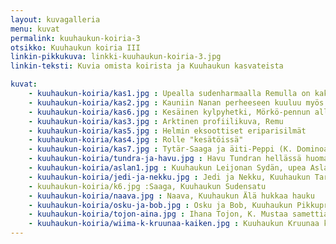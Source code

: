 ```yaml
---
layout: kuvagalleria
menu: kuvat
permalink: kuuhaukun-koiria-3
otsikko: Kuuhaukun koiria III
linkin-pikkukuva: linkki-kuuhaukun-koiria-3.jpg
linkin-teksti: Kuvia omista koirista ja Kuuhaukun kasvateista

kuvat:
    - kuuhaukun-koiria/kas1.jpg : Upealla sudenharmaalla Remulla on kaksi pentuetta Kuuhaukulla
    - kuuhaukun-koiria/kas2.jpg : Kauniin Nanan perheeseen kuuluu myös 4 vuotta nuorempi Saana
    - kuuhaukun-koiria/kas6.jpg : Kesäinen kylpyhetki, Mörkö-pennun allas alkaa käydä pieneksi
    - kuuhaukun-koiria/kas3.jpg : Arktinen profiilikuva, Remu
    - kuuhaukun-koiria/kas5.jpg : Helmin eksoottiset eriparisilmät
    - kuuhaukun-koiria/kas4.jpg : Rolle "kesätöissä"
    - kuuhaukun-koiria/kas7.jpg : Tytär-Saaga ja äiti-Peppi (K. Dominoa Lumella) keskittyvät yhdessä makupalaan
    - kuuhaukun-koiria/tundra-ja-havu.jpg : Havu Tundran hellässä huomassa (tsuktsi-huskeja)
    - kuuhaukun-koiria/aslan1.jpg : Kuuhaukun Leijonan Sydän, upea Aslan
    - kuuhaukun-koiria/jedi-ja-nekku.jpg : Jedi ja Nekku, Kuuhaukun Tarumainen Thor ja Karkki tai kuje 
    - kuuhaukun-koiria/k6.jpg :Saaga, Kuuhaukun Sudensatu
    - kuuhaukun-koiria/naava.jpg : Naava, Kuuhaukun Älä hukkaa hauku
    - kuuhaukun-koiria/osku-ja-bob.jpg : Osku ja Bob, Kuuhaukun Pikkuprinssi ja Menolippu Siperiaan (50% husky, 50% tsuktsi)
    - kuuhaukun-koiria/tojon-aina.jpg : Ihana Tojon, K. Mustaa samettia, seurustelee Aina-aasin kanssa
    - kuuhaukun-koiria/wiima-k-kruunaa-kaiken.jpg : Kuuhaukun Kruunaa kaiken, Wiima
---
```

